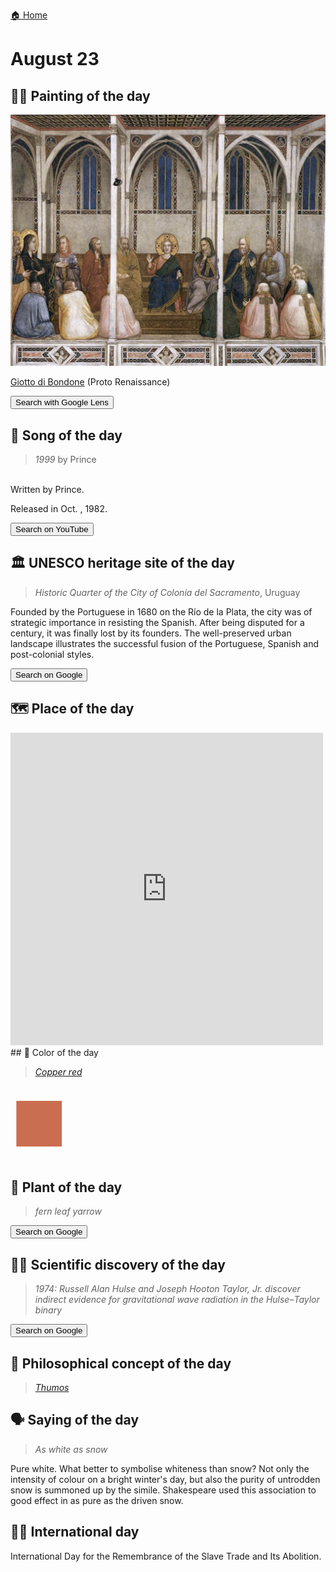 
[🏠 Home](../../index.md)

# August 23

## 🧑‍🎨 Painting of the day

<img width="600" src="../img/Giotto_di_Bondone_4.jpg">

[Giotto di Bondone](http://en.wikipedia.org/wiki/Giotto_di_Bondone) (Proto Renaissance)

<button class="btn btn-success"
onclick=" window.open('https://lens.google.com/uploadbyurl?url=https://iretes.github.io/one-a-day/data/img/Giotto_di_Bondone_4.jpg','_blank')">
Search with Google Lens
</button>

## 🎼 Song of the day

> *1999*
by Prince

<br />Written by Prince.

Released in Oct. , 1982.

<button class="btn btn-success"
onclick=" window.open('http://www.youtube.com/search?q=1999 by Prince','_blank')">
Search on YouTube
</button>

## 🏛️ UNESCO heritage site of the day

> *Historic Quarter of the City of Colonia del Sacramento*, Uruguay

<p>Founded by the Portuguese in 1680 on the Río de la Plata, the city was of strategic importance in resisting the Spanish. After being disputed for a century, it was finally lost by its founders. The well-preserved urban landscape illustrates the successful fusion of the Portuguese, Spanish and post-colonial styles.</p>

<button class="btn btn-success"
onclick=" window.open('http://www.google.com/search?q=Historic Quarter of the City of Colonia del Sacramento','_blank')">
Search on Google
</button>

## 🗺️ Place of the day

<iframe
src="https://www.mapcrunch.com"
name="mapcrunch"
width="500"
height="500"
allowTransparency="true"
scrolling="no"
frameborder="0"
>
</iframe>
## 🎨 Color of the day

> *[Copper red](https://en.wikipedia.org/wiki/Copper_(color)#Copper_red)*

<div style="color:#CB6D51; font-size: 100px;">&#9632;</div>

## 🌿 Plant of the day

> *fern leaf yarrow*

<button class="btn btn-success"
onclick=" window.open('http://www.google.com/search?q=fern leaf yarrow','_blank')">
Search on Google
</button>

## 🧑‍🔬 Scientific discovery of the day

> *1974: Russell Alan Hulse and Joseph Hooton Taylor, Jr. discover indirect evidence for gravitational wave radiation in the Hulse–Taylor binary*

<button class="btn btn-success"
onclick=" window.open('http://www.google.com/search?q=1974: Russell Alan Hulse and Joseph Hooton Taylor, Jr. discover indirect evidence for gravitational wave radiation in the Hulse–Taylor binary','_blank')"> 
Search on Google
</button>

## 💭 Philosophical concept of the day

> *[Thumos](https://en.wikipedia.org/wiki/Thumos)*

## 🗣️ Saying of the day

> *As white as snow*

Pure white. What better to symbolise whiteness than snow? Not only the intensity of colour on a bright winter's day, but also the purity of untrodden snow is summoned up by the simile. Shakespeare used this association to good effect in as pure as the driven snow. 

## 🏳️‍🌈 International day

International Day for the Remembrance of the Slave Trade and Its Abolition.